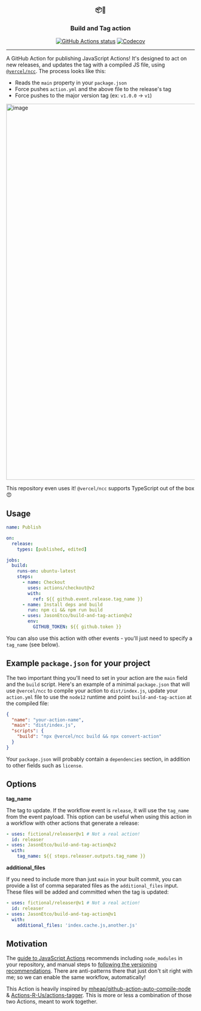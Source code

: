 <h3 align="center">📦🔖</h3>
<h3 align="center">Build and Tag action</h3>

<p align="center"><a href="https://github.com/JasonEtco/build-and-tag-action"><img alt="GitHub Actions status" src="https://github.com/JasonEtco/build-and-tag-action/workflows/CI/badge.svg"></a> <a href="https://codecov.io/gh/JasonEtco/build-and-tag-action/"><img src="https://badgen.now.sh/codecov/c/github/JasonEtco/build-and-tag-action" alt="Codecov"></a></p>

---

A GitHub Action for publishing JavaScript Actions! It's designed to act on new releases, and updates the tag with a compiled JS file, using [`@vercel/ncc`](https://github.com/vercel/ncc). The process looks like this:

- Reads the `main` property in your `package.json`
- Force pushes `action.yml` and the above file to the release's tag
- Force pushes to the major version tag (ex: `v1.0.0` -> `v1`)

<img width="1005" alt="image" src="https://user-images.githubusercontent.com/10660468/82084147-d894ca00-96b8-11ea-9a14-1640d6963213.png">

This repository even uses it! `@vercel/ncc` supports TypeScript out of the box 😍

## Usage

```yaml
name: Publish

on:
  release:
    types: [published, edited]

jobs:
  build:
    runs-on: ubuntu-latest
    steps:
      - name: Checkout
        uses: actions/checkout@v2
        with:
          ref: ${{ github.event.release.tag_name }}
      - name: Install deps and build
        run: npm ci && npm run build
      - uses: JasonEtco/build-and-tag-action@v2
        env:
          GITHUB_TOKEN: ${{ github.token }}
```

You can also use this action with other events - you'll just need to specify a `tag_name` (see below).

## Example `package.json` for your project

The two important thing you'll need to set in your action are the `main` field and the `build` script. Here's an example of a minimal `package.json` that will use `@vercel/ncc` to compile your action to `dist/index.js`, update your `action.yml` file to use the `node12` runtime and point `build-and-tag-action` at the compiled file:

```json
{
  "name": "your-action-name",
  "main": "dist/index.js",
  "scripts": {
    "build": "npx @vercel/ncc build && npx convert-action"
  }
}
```

Your `package.json` will probably contain a `dependencies` section, in addition to other fields such as `license`.

## Options

**tag_name**

The tag to update. If the workflow event is `release`, it will use the `tag_name` from the event payload. This option can be useful when using this action in a workflow with other actions that generate a release:

```yaml
- uses: fictional/releaser@v1 # Not a real action!
  id: releaser
- uses: JasonEtco/build-and-tag-action@v2
  with:
    tag_name: ${{ steps.releaser.outputs.tag_name }}
```

**additional_files**

If you need to include more than just `main` in your built commit, you can provide a list of comma separated files as the `additional_files` input. These files will be added and committed when the tag is updated:

```yaml
- uses: fictional/releaser@v1 # Not a real action!
  id: releaser
- uses: JasonEtco/build-and-tag-action@v1
  with:
    additional_files: 'index.cache.js,another.js'
```

## Motivation

The [guide to JavaScript Actions](https://help.github.com/en/actions/building-actions/creating-a-javascript-action) recommends including `node_modules` in your repository, and manual steps to [following the versioning recommendations](https://github.com/actions/toolkit/blob/master/docs/action-versioning.md#versioning). There are anti-patterns there that just don't sit right with me; so we can enable the same workflow, automatically!

This Action is heavily inspired by [mheap/github-action-auto-compile-node](https://github.com/mheap/github-action-auto-compile-node) & [Actions-R-Us/actions-tagger](https://github.com/Actions-R-Us/actions-tagger). This is more or less a combination of those two Actions, meant to work together.
